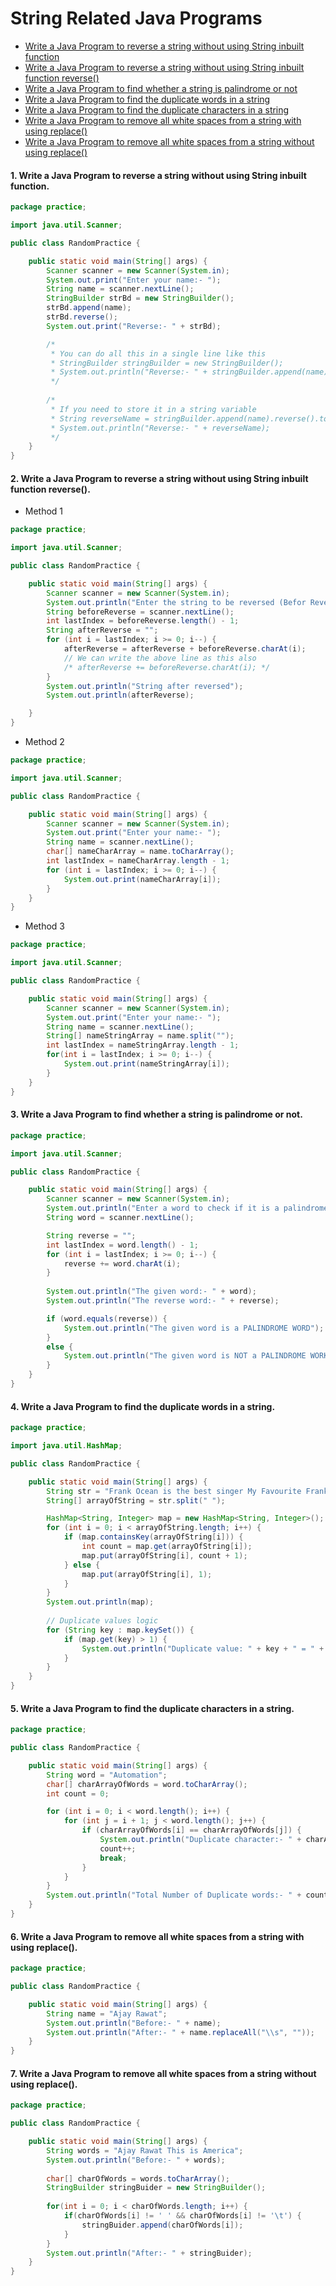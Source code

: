 # String Related Java Programs

* [Write a Java Program to reverse a string without using String inbuilt function](#1-write-a-java-program-to-reverse-a-string-without-using-string-inbuilt-function)
* [Write a Java Program to reverse a string without using String inbuilt function reverse()](#2-write-a-java-program-to-reverse-a-string-without-using-string-inbuilt-function-reverse)
* [Write a Java Program to find whether a string is palindrome or not](#3-write-a-java-program-to-find-whether-a-string-is-palindrome-or-not)
* [Write a Java Program to find the duplicate words in a string](#4-write-a-java-program-to-find-the-duplicate-words-in-a-string)
* [Write a Java Program to find the duplicate characters in a string](#5-write-a-java-program-to-find-the-duplicate-characters-in-a-string)
* [Write a Java Program to remove all white spaces from a string with using replace()](#6-write-a-java-program-to-remove-all-white-spaces-from-a-string-with-using-replace)
* [Write a Java Program to remove all white spaces from a string without using replace()](#7-write-a-java-program-to-remove-all-white-spaces-from-a-string-without-using-replace)

#### 1. Write a Java Program to reverse a string without using String inbuilt function. 

```java
package practice;

import java.util.Scanner;

public class RandomPractice {

	public static void main(String[] args) {
		Scanner scanner = new Scanner(System.in);
		System.out.print("Enter your name:- ");
		String name = scanner.nextLine();
		StringBuilder strBd = new StringBuilder();
		strBd.append(name);
		strBd.reverse();
		System.out.print("Reverse:- " + strBd);

		/*
		 * You can do all this in a single line like this
		 * StringBuilder stringBuilder = new StringBuilder();
		 * System.out.println("Reverse:- " + stringBuilder.append(name).reverse());
		 */
		
		/*
		 * If you need to store it in a string variable
		 * String reverseName = stringBuilder.append(name).reverse().toString();
		 * System.out.println("Reverse:- " + reverseName);
		 */		
	}
}
```

#### 2. Write a Java Program to reverse a string without using String inbuilt function reverse().

* Method 1

```java
package practice;

import java.util.Scanner;

public class RandomPractice {

	public static void main(String[] args) {
		Scanner scanner = new Scanner(System.in);
		System.out.println("Enter the string to be reversed (Befor Reverse)");
		String beforeReverse = scanner.nextLine();
		int lastIndex = beforeReverse.length() - 1;
		String afterReverse = "";
		for (int i = lastIndex; i >= 0; i--) {
			afterReverse = afterReverse + beforeReverse.charAt(i);
			// We can write the above line as this also
			/* afterReverse += beforeReverse.charAt(i); */
		}
		System.out.println("String after reversed");
		System.out.println(afterReverse);

	}
}
```

* Method 2

```java
package practice;

import java.util.Scanner;

public class RandomPractice {

	public static void main(String[] args) {
		Scanner scanner = new Scanner(System.in);
		System.out.print("Enter your name:- ");
		String name = scanner.nextLine();
		char[] nameCharArray = name.toCharArray();
		int lastIndex = nameCharArray.length - 1;
		for (int i = lastIndex; i >= 0; i--) {
			System.out.print(nameCharArray[i]);
		}
	}
}
```

* Method 3

```java
package practice;

import java.util.Scanner;

public class RandomPractice {

	public static void main(String[] args) {
		Scanner scanner = new Scanner(System.in);
		System.out.print("Enter your name:- ");
		String name = scanner.nextLine();
		String[] nameStringArray = name.split("");
		int lastIndex = nameStringArray.length - 1;
		for(int i = lastIndex; i >= 0; i--) {
			System.out.print(nameStringArray[i]);
		}
	}
}
```

#### 3. Write a Java Program to find whether a string is palindrome or not.

```java
package practice;

import java.util.Scanner;

public class RandomPractice {

	public static void main(String[] args) {
		Scanner scanner = new Scanner(System.in);
		System.out.println("Enter a word to check if it is a palindrome or not");
		String word = scanner.nextLine();

		String reverse = "";
		int lastIndex = word.length() - 1;
		for (int i = lastIndex; i >= 0; i--) {
			reverse += word.charAt(i);
		}
		
		System.out.println("The given word:- " + word);
		System.out.println("The reverse word:- " + reverse);

		if (word.equals(reverse)) {
			System.out.println("The given word is a PALINDROME WORD");
		}
		else {
			System.out.println("The given word is NOT a PALINDROME WORKD");
		}
	}
}
```

#### 4. Write a Java Program to find the duplicate words in a string.

```java
package practice;

import java.util.HashMap;

public class RandomPractice {

	public static void main(String[] args) {
		String str = "Frank Ocean is the best singer My Favourite Frank Ocean album is Blonde";
		String[] arrayOfString = str.split(" ");

		HashMap<String, Integer> map = new HashMap<String, Integer>();
		for (int i = 0; i < arrayOfString.length; i++) {
			if (map.containsKey(arrayOfString[i])) {
				int count = map.get(arrayOfString[i]);
				map.put(arrayOfString[i], count + 1);
			} else {
				map.put(arrayOfString[i], 1);
			}
		}
		System.out.println(map);
		
		// Duplicate values logic
		for (String key : map.keySet()) {
			if (map.get(key) > 1) {
				System.out.println("Duplicate value: " + key + " = " + map.get(key));
			}
		}
	}
}
```

#### 5. Write a Java Program to find the duplicate characters in a string.

```java
package practice;

public class RandomPractice {

	public static void main(String[] args) {
		String word = "Automation";
		char[] charArrayOfWords = word.toCharArray();
		int count = 0;

		for (int i = 0; i < word.length(); i++) {
			for (int j = i + 1; j < word.length(); j++) {
				if (charArrayOfWords[i] == charArrayOfWords[j]) {
					System.out.println("Duplicate character:- " + charArrayOfWords[j]);
					count++;
					break;
				}
			}
		}
		System.out.println("Total Number of Duplicate words:- " + count);
	}
}
```

#### 6. Write a Java Program to remove all white spaces from a string with using replace().

```java
package practice;

public class RandomPractice {

	public static void main(String[] args) {
		String name = "Ajay Rawat";
		System.out.println("Before:- " + name);
		System.out.println("After:- " + name.replaceAll("\\s", ""));
	}
}
```

#### 7. Write a Java Program to remove all white spaces from a string without using replace().

```java
package practice;

public class RandomPractice {

	public static void main(String[] args) {
		String words = "Ajay Rawat This is America";
		System.out.println("Before:- " + words);
		
		char[] charOfWords = words.toCharArray();
		StringBuilder stringBuider = new StringBuilder();
		
		for(int i = 0; i < charOfWords.length; i++) {
			if(charOfWords[i] != ' ' && charOfWords[i] != '\t') {
				stringBuider.append(charOfWords[i]);
			}
		}
		System.out.println("After:- " + stringBuider);
	}
}
```